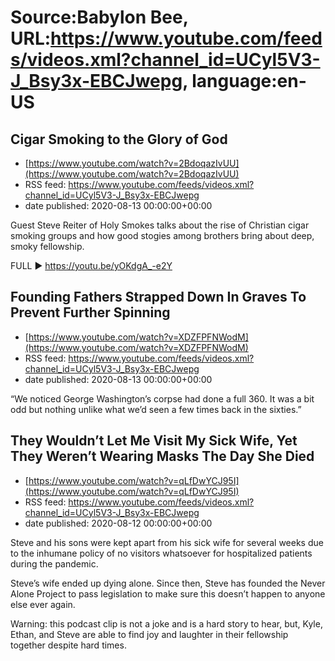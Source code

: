 # Source:Babylon Bee, URL:https://www.youtube.com/feeds/videos.xml?channel_id=UCyl5V3-J_Bsy3x-EBCJwepg, language:en-US

## Cigar Smoking to the Glory of God
 - [https://www.youtube.com/watch?v=2BdoqazIvUU](https://www.youtube.com/watch?v=2BdoqazIvUU)
 - RSS feed: https://www.youtube.com/feeds/videos.xml?channel_id=UCyl5V3-J_Bsy3x-EBCJwepg
 - date published: 2020-08-13 00:00:00+00:00

Guest Steve Reiter of Holy Smokes talks about the rise of Christian cigar smoking groups and how good stogies among brothers bring about deep, smoky fellowship.

FULL ▶️ https://youtu.be/yOKdgA_-e2Y

## Founding Fathers Strapped Down In Graves To Prevent Further Spinning
 - [https://www.youtube.com/watch?v=XDZFPFNWodM](https://www.youtube.com/watch?v=XDZFPFNWodM)
 - RSS feed: https://www.youtube.com/feeds/videos.xml?channel_id=UCyl5V3-J_Bsy3x-EBCJwepg
 - date published: 2020-08-13 00:00:00+00:00

“We noticed George Washington’s corpse had done a full 360. It was a bit odd but nothing unlike what we’d seen a few times back in the sixties.”

## They Wouldn’t Let Me Visit My Sick Wife, Yet They Weren’t Wearing Masks The Day She Died
 - [https://www.youtube.com/watch?v=qLfDwYCJ95I](https://www.youtube.com/watch?v=qLfDwYCJ95I)
 - RSS feed: https://www.youtube.com/feeds/videos.xml?channel_id=UCyl5V3-J_Bsy3x-EBCJwepg
 - date published: 2020-08-12 00:00:00+00:00

Steve and his sons were kept apart from his sick wife for several weeks due to the inhumane policy of no visitors whatsoever for hospitalized patients during the pandemic. 

Steve’s wife ended up dying alone. Since then, Steve has founded the Never Alone Project to pass legislation to make sure this doesn’t happen to anyone else ever again. 

Warning: this podcast clip is not a joke and is a hard story to hear, but, Kyle, Ethan, and Steve are able to find joy and laughter in their fellowship together despite hard times.

